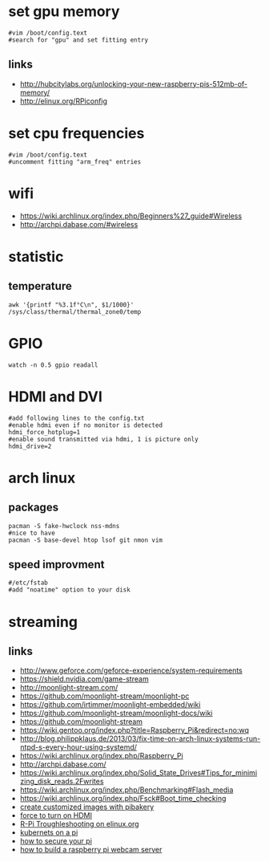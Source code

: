 # set gpu memory

```
#vim /boot/config.text
#search for "gpu" and set fitting entry
```

## links

* http://hubcitylabs.org/unlocking-your-new-raspberry-pis-512mb-of-memory/
* http://elinux.org/RPiconfig

# set cpu frequencies

```
#vim /boot/config.text
#uncomment fitting "arm_freq" entries
```

# wifi

* https://wiki.archlinux.org/index.php/Beginners%27_guide#Wireless
* http://archpi.dabase.com/#wireless

# statistic

## temperature

```
awk '{printf "%3.1f°C\n", $1/1000}' /sys/class/thermal/thermal_zone0/temp
```

# GPIO

```
watch -n 0.5 gpio readall
```

# HDMI and DVI

```
#add following lines to the config.txt
#enable hdmi even if no monitor is detected
hdmi_force_hotplug=1
#enable sound transmitted via hdmi, 1 is picture only
hdmi_drive=2
```


# arch linux

## packages

```
pacman -S fake-hwclock nss-mdns
#nice to have
pacman -S base-devel htop lsof git nmon vim
```

## speed improvment

```
#/etc/fstab
#add "noatime" option to your disk
```

# streaming

## links

* http://www.geforce.com/geforce-experience/system-requirements
* https://shield.nvidia.com/game-stream
* http://moonlight-stream.com/
* https://github.com/moonlight-stream/moonlight-pc
* https://github.com/irtimmer/moonlight-embedded/wiki
* https://github.com/moonlight-stream/moonlight-docs/wiki
* https://github.com/moonlight-stream
* https://wiki.gentoo.org/index.php?title=Raspberry_Pi&redirect=no:wq
* http://blog.philippklaus.de/2013/03/fix-time-on-arch-linux-systems-run-ntpd-s-every-hour-using-systemd/
* https://wiki.archlinux.org/index.php/Raspberry_Pi
* http://archpi.dabase.com/
* https://wiki.archlinux.org/index.php/Solid_State_Drives#Tips_for_minimizing_disk_reads.2Fwrites
* https://wiki.archlinux.org/index.php/Benchmarking#Flash_media
* https://wiki.archlinux.org/index.php/Fsck#Boot_time_checking
* [create customized images with pibakery](http://www.pibakery.org/)
* [force to turn on HDMI](http://raspberrypi.stackexchange.com/questions/2169/how-do-i-force-the-raspberry-pi-to-turn-on-hdmi#2171)
* [R-Pi Troughleshooting on elinux.org](http://elinux.org/R-Pi_Troubleshooting)
* [kubernets on a pi](https://opensource.com/article/17/3/kubernetes-raspberry-pi)
* [how to secure your pi](https://opensource.com/article/17/3/iot-security-raspberry-pi)
* [how to build a raspberry pi webcam server](https://pimylifeup.com/raspberry-pi-webcam-server/)
